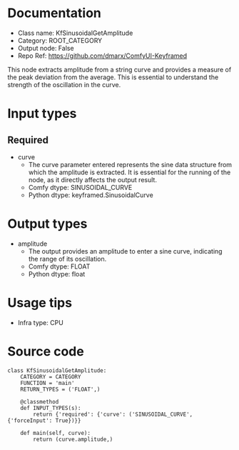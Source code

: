 # Documentation
- Class name: KfSinusoidalGetAmplitude
- Category: ROOT_CATEGORY
- Output node: False
- Repo Ref: https://github.com/dmarx/ComfyUI-Keyframed

This node extracts amplitude from a string curve and provides a measure of the peak deviation from the average. This is essential to understand the strength of the oscillation in the curve.

# Input types
## Required
- curve
    - The curve parameter entered represents the sine data structure from which the amplitude is extracted. It is essential for the running of the node, as it directly affects the output result.
    - Comfy dtype: SINUSOIDAL_CURVE
    - Python dtype: keyframed.SinusoidalCurve

# Output types
- amplitude
    - The output provides an amplitude to enter a sine curve, indicating the range of its oscillation.
    - Comfy dtype: FLOAT
    - Python dtype: float

# Usage tips
- Infra type: CPU

# Source code
```
class KfSinusoidalGetAmplitude:
    CATEGORY = CATEGORY
    FUNCTION = 'main'
    RETURN_TYPES = ('FLOAT',)

    @classmethod
    def INPUT_TYPES(s):
        return {'required': {'curve': ('SINUSOIDAL_CURVE', {'forceInput': True})}}

    def main(self, curve):
        return (curve.amplitude,)
```
